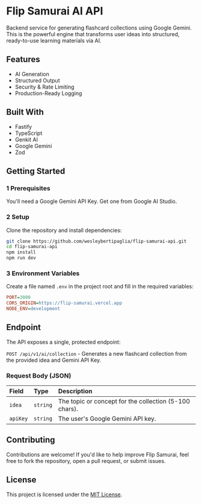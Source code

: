 # Flip Samurai AI API

Backend service for generating flashcard collections using Google Gemini.
This is the powerful engine that transforms user ideas into structured, ready-to-use learning materials via AI.

## Features
- AI Generation
- Structured Output
- Security & Rate Limiting
- Production-Ready Logging

## Built With
- Fastify
- TypeScript
- Genkit AI
- Google Gemini
- Zod

## Getting Started

### 1 Prerequisites

You'll need a Google Gemini API Key. Get one from Google AI Studio.

### 2 Setup

Clone the repository and install dependencies:

```bash
git clone https://github.com/wesleybertipaglia/flip-samurai-api.git
cd flip-samurai-api
npm install
npm run dev
```

### 3 Environment Variables

Create a file named `.env` in the project root and fill in the required variables:

```ini
PORT=3000
CORS_ORIGIN=https://flip-samurai.vercel.app
NODE_ENV=development
```

## Endpoint

The API exposes a single, protected endpoint:

`POST /api/v1/ai/collection` - Generates a new flashcard collection from the provided idea and Gemini API Key.

### Request Body (JSON)

| Field | Type | Description |
| :--- | :--- | :--- |
| `idea` | `string` | The topic or concept for the collection (5-100 chars). |
| `apiKey` | `string` | The user's Google Gemini API key. |

## Contributing

Contributions are welcome! If you'd like to help improve Flip Samurai, feel free to fork the repository, open a pull request, or submit issues.

## License

This project is licensed under the [MIT License](LICENSE).
